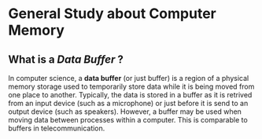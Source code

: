 # General Study about Computer Memory

## What is a *Data Buffer* ?

In computer science, a **data buffer** (or just buffer) is a region of a physical memory storage used to temporarily store data while it is being moved from one place to another. Typically, the data is stored in a buffer as it is retrived from an input device (such as a microphone) or just before it is send to an output device (such as speakers). However, a buffer may be used when moving data between processes within a computer. This is comparable to buffers in telecommunication. 
